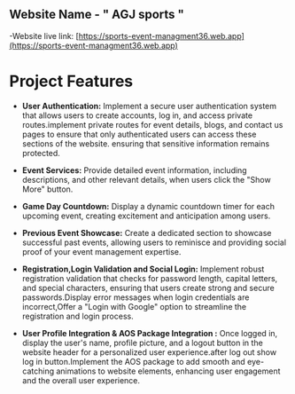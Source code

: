 
 ##  Website Name - " AGJ sports "

-Website live link:  [https://sports-event-managment36.web.app](https://sports-event-managment36.web.app)


# Project Features
- **User Authentication:**
Implement a secure user authentication system that allows users to create accounts, log in, and access private routes.implement private routes for event details, blogs, and contact us pages to ensure that only authenticated users can access these sections of the website. ensuring that sensitive information remains protected.
- **Event Services:**
Provide detailed event information, including descriptions, and other relevant details, when users click the "Show More" button.

- **Game Day Countdown:**
Display a dynamic countdown timer for each upcoming event, creating excitement and anticipation among users.
- **Previous Event Showcase:**
Create a dedicated section to showcase successful past events, allowing users to reminisce and providing social proof of your event management expertise.
- **Registration,Login Validation and Social Login:**
Implement robust registration validation that checks for password length, capital letters, and special characters, ensuring that users create strong and secure passwords.Display error messages when login credentials are incorrect,Offer a "Login with Google" option to streamline the registration and login process.
- **User Profile Integration & AOS Package Integration :**
Once logged in, display the user's name, profile picture, and a logout button in the website header for a personalized user experience.after log out show log in button.Implement the AOS package to add smooth and eye-catching animations to website elements, enhancing user engagement and the overall user experience.








